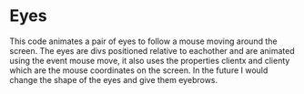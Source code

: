 # Eyes 
  This code animates a pair of eyes to follow a mouse moving around the screen. The eyes are divs positioned relative to eachother and are animated using the event mouse move, it also uses the properties clientx and clienty which are the mouse coordinates on the screen. In the future I would change the shape of the eyes and give them eyebrows. 
